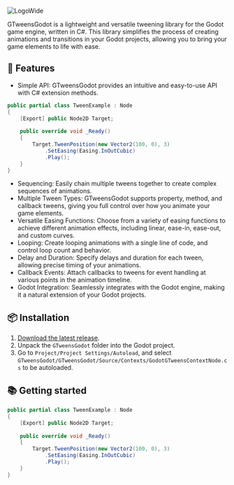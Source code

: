![LogoWide](https://github.com/Guillemsc/GTweensGodot/assets/17142208/704636fa-27da-42c3-b9c5-a5bc6e6a870c)

GTweensGodot
is a lightweight and versatile tweening library for the Godot game engine, written in C#. 
This library simplifies the process of creating animations and transitions in your Godot projects, allowing you to bring your game elements to life with ease.

## 🤜 Features
- Simple API: GTweensGodot provides an intuitive and easy-to-use API with C# extension methods.
```csharp
public partial class TweenExample : Node
{
    [Export] public Node2D Target;
	
    public override void _Ready()
    {
        Target.TweenPosition(new Vector2(100, 0), 3)
            .SetEasing(Easing.InOutCubic)
            .Play();
    }
}
```
- Sequencing: Easily chain multiple tweens together to create complex sequences of animations.
- Multiple Tween Types: GTweensGodot supports property, method, and callback tweens, giving you full control over how you animate your game elements.
- Versatile Easing Functions: Choose from a variety of easing functions to achieve different animation effects, including linear, ease-in, ease-out, and custom curves.
- Looping: Create looping animations with a single line of code, and control loop count and behavior.
- Delay and Duration: Specify delays and duration for each tween, allowing precise timing of your animations.
- Callback Events: Attach callbacks to tweens for event handling at various points in the animation timeline.
- Godot Integration: Seamlessly integrates with the Godot engine, making it a natural extension of your Godot projects.

## 📦 Installation
1. [Download the latest release](https://github.com/Guillemsc/GTweensGodot/releases/latest).
2. Unpack the `GTweensGodot` folder into the Godot project.
3. Go to `Project/Project Settings/Autoload`, and select `GTweensGodot/GTweensGodot/Source/Contexts/GodotGTweensContextNode.cs` to be autoloaded.

## 📚 Getting started
```csharp
public partial class TweenExample : Node
{
    [Export] public Node2D Target;
	
    public override void _Ready()
    {
        Target.TweenPosition(new Vector2(100, 0), 3)
            .SetEasing(Easing.InOutCubic)
            .Play();
    }
}
```
